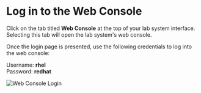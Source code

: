 # Log in to the Web Console

Click on the tab titled **Web Console** at the top of  your lab system interface.
Selecting this tab will open the lab system's web console.

Once the login page is presented, use the following credentials to log into the web console:

Username: __rhel__   
Password: __redhat__

![Web Console Login](/smcbrien/scenarios/imagebuilder/assets/Web-console-login.png)
